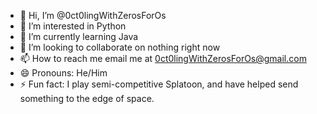 - 👋 Hi, I’m @0ct0lingWithZerosForOs
- 👀 I’m interested in Python
- 🌱 I’m currently learning Java
- 💞️ I’m looking to collaborate on nothing right now
- 📫 How to reach me email me at 0ct0lingWithZerosForOs@gmail.com
- 😄 Pronouns: He/Him
- ⚡ Fun fact: I play semi-competitive Splatoon, and have helped send something to the edge of space.

<!---
0ct0lingWithZerosForOs/0ct0lingWithZerosForOs is a ✨ special ✨ repository because its `README.md` (this file) appears on your GitHub profile.
You can click the Preview link to take a look at your changes.
--->
